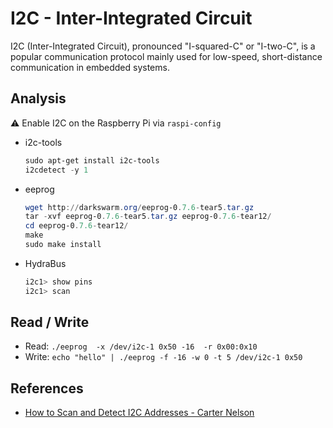 # I2C - Inter-Integrated Circuit

I2C (Inter-Integrated Circuit), pronounced "I-squared-C" or "I-two-C", is a popular communication protocol mainly used for low-speed, short-distance communication in embedded systems.

## Analysis

:warning: Enable I2C on the Raspberry Pi via `raspi-config`

* i2c-tools

    ```ps1
    sudo apt-get install i2c-tools
    i2cdetect -y 1
    ```

* eeprog

    ```ps1
    wget http://darkswarm.org/eeprog-0.7.6-tear5.tar.gz
    tar -xvf eeprog-0.7.6-tear5.tar.gz eeprog-0.7.6-tear12/
    cd eeprog-0.7.6-tear12/
    make
    sudo make install
    ```

* HydraBus

    ```ps1
    i2c1> show pins
    i2c1> scan
    ```

## Read / Write

* Read: `./eeprog  -x /dev/i2c-1 0x50 -16  -r 0x00:0x10`
* Write: `echo "hello" | ./eeprog -f -16 -w 0 -t 5 /dev/i2c-1 0x50`

## References

* [How to Scan and Detect I2C Addresses - Carter Nelson](https://learn.adafruit.com/scanning-i2c-addresses/raspberry-pi)
